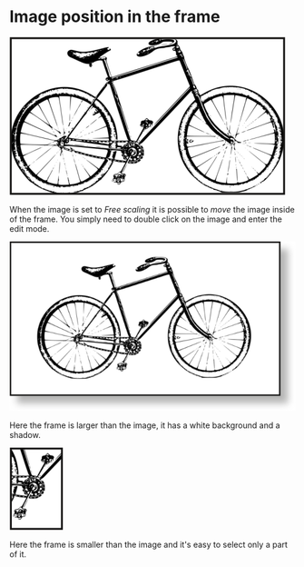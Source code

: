 # Image position in the frame

![](image-frame-position/bike-fit.png)

When the image is set to _Free scaling_ it is possible to _move_ the image inside of the frame. You simply need to double click on the image and enter the edit mode.

![](image-frame-position/bike-shadow.png)

Here the frame is larger than the image, it has a white background and a shadow.

![](image-frame-position/bike-detail.png)

Here the frame is smaller than the image and it's easy to select only a part of it.
